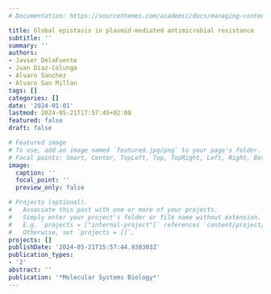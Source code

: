 ```yaml
---
# Documentation: https://sourcethemes.com/academic/docs/managing-content/

title: Global epistasis in plasmid-mediated antimicrobial resistance
subtitle: ''
summary: ''
authors:
- Javier DelaFuente
- Juan Diaz-Colunga
- Alvaro Sanchez
- Alvaro San Millan
tags: []
categories: []
date: '2024-01-01'
lastmod: 2024-05-21T17:57:45+02:00
featured: false
draft: false

# Featured image
# To use, add an image named `featured.jpg/png` to your page's folder.
# Focal points: Smart, Center, TopLeft, Top, TopRight, Left, Right, BottomLeft, Bottom, BottomRight.
image:
  caption: ''
  focal_point: ''
  preview_only: false

# Projects (optional).
#   Associate this post with one or more of your projects.
#   Simply enter your project's folder or file name without extension.
#   E.g. `projects = ["internal-project"]` references `content/project/deep-learning/index.md`.
#   Otherwise, set `projects = []`.
projects: []
publishDate: '2024-05-21T15:57:44.938303Z'
publication_types:
- '2'
abstract: ''
publication: '*Molecular Systems Biology*'
---
```

